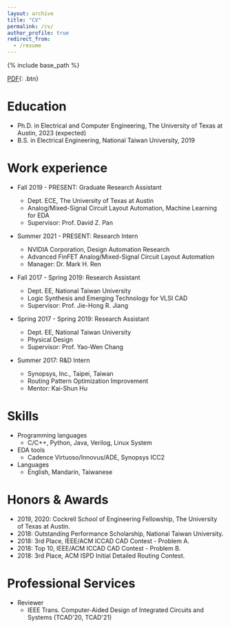 ```yaml
--- 
layout: archive
title: "CV"
permalink: /cv/
author_profile: true
redirect_from:
  - /resume
---
```


{% include base_path %}

[PDF](/files/hao_cv.pdf){: .btn}

Education
======
* Ph.D. in Electrical and Computer Engineering, The University of Texas at Austin, 2023 (expected)
* B.S. in Electrical Engineering, National Taiwan University, 2019

Work experience
======
* Fall 2019 - PRESENT: Graduate Research Assistant
  * Dept. ECE, The University of Texas at Austin
  * Analog/Mixed-Signal Circuit Layout Automation, Machine Learning for EDA
  * Supervisor: Prof. David Z. Pan
  
* Summer 2021 - PRESENT: Research Intern
  * NVIDIA Corporation, Design Automation Research
  * Advanced FinFET Analog/Mixed-Signal Circuit Layout Automation
  * Manager: Dr. Mark H. Ren

* Fall 2017 - Spring 2019: Research Assistant
  * Dept. EE, National Taiwan University
  * Logic Synthesis and Emerging Technology for VLSI CAD
  * Supervisor: Prof. Jie-Hong R. Jiang

* Spring 2017 - Spring 2019: Research Assistant
  * Dept. EE, National Taiwan University
  * Physical Design
  * Supervisor: Prof. Yao-Wen Chang

* Summer 2017: R&D Intern
  * Synopsys, Inc., Taipei, Taiwan
  * Routing Pattern Optimization Improvement
  * Mentor: Kai-Shun Hu
  
Skills
======
* Programming languages
  * C/C++, Python, Java, Verilog, Linux System
* EDA tools
  * Cadence Virtuoso/Innovus/ADE, Synopsys ICC2
* Languages
  * English, Mandarin, Taiwanese

Honors & Awards
======
* 2019, 2020: Cockrell School of Engineering Fellowship, The University of Texas at Austin.
* 2018: Outstanding Performance Scholarship, National Taiwan University.
* 2018: 3rd Place, IEEE/ACM ICCAD CAD Contest - Problem A.
* 2018: Top 10, IEEE/ACM ICCAD CAD Contest - Problem B.
* 2018: 3rd Place, ACM ISPD Initial Detailed Routing Contest.

Professional Services
======
* Reviewer
  * IEEE Trans. Computer-Aided Design of Integrated Circuits and Systems (TCAD'20, TCAD'21)

<!---  
Talks
======
  <ul>{% for post in site.talks %}
    {% include archive-single-talk-cv.html %}
  {% endfor %}</ul>
  
Teaching
======
  <ul>{% for post in site.teaching %}
    {% include archive-single-cv.html %}
  {% endfor %}</ul>
  

-->
